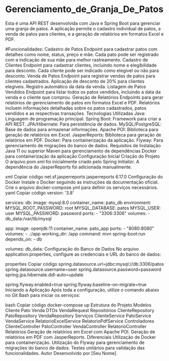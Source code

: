 # Gerenciamento_de_Granja_De_Patos
Esta é uma API REST desenvolvida com Java e Spring Boot para gerenciar uma granja de patos. A aplicação permite o cadastro individual de patos, a venda de patos para clientes, e a geração de relatórios em formatos Excel e PDF.

#Funcionalidades:
<p1>Cadastro de Patos</p1>
Endpoint para cadastrar patos com detalhes como nome, status, preço e mãe.
Cada pato pode ser registrado com a indicação de sua mãe para melhor rastreamento.
Cadastro de Clientes
Endpoint para cadastrar clientes, incluindo nome e elegibilidade para desconto.
Cada cliente pode ser indicado como elegível ou não para desconto.
Venda de Patos
Endpoint para registrar vendas de patos para clientes cadastrados.
Aplicação de desconto de 20% para clientes elegíveis.
Registro automático da data da venda.
Listagem de Patos Vendidos
Endpoint para listar todos os patos vendidos, incluindo a data da venda e o cliente que comprou.
Geração de Relatórios
Endpoints para gerar relatórios de gerenciamento de patos em formatos Excel e PDF.
Relatórios incluem informações detalhadas sobre os patos cadastrados, patos vendidos e as respectivas transações.
Tecnologias Utilizadas
Java: Linguagem de programação principal.
Spring Boot: Framework para criar a API REST.
JPA/Hibernate: Para persistência de dados.
MySQL/PostgreSQL: Base de dados para armazenar informações.
Apache POI: Biblioteca para geração de relatórios em Excel.
JasperReports: Biblioteca para geração de relatórios em PDF.
Docker: Para containerização da aplicação.
Flyway: Para gerenciamento de migrações do banco de dados.
Requisitos de Instalação
Java 11 ou superior
Maven para gerenciamento de dependências
Docker para containerização da aplicação
Configuração Inicial
Criação do Projeto
O arquivo pom.xml foi inicialmente criado pelo Spring Initializr. A dependência do JasperReports foi adicionada manualmente.

xml
Copiar código
<dependency>
    <groupId>net.sf.jasperreports</groupId>
    <artifactId>jasperreports</artifactId>
    <version>6.17.0</version>
</dependency>
Configuração do Docker
Instale o Docker seguindo as instruções da documentação oficial.
Crie o arquivo docker-compose.yml para definir os serviços necessários.
yaml
Copiar código
version: '3.8'

services:
  db:
    image: mysql:8.0
    container_name: pato_db
    environment:
      MYSQL_ROOT_PASSWORD: root
      MYSQL_DATABASE: patos
      MYSQL_USER: user
      MYSQL_PASSWORD: password
    ports:
      - "3306:3306"
    volumes:
      - db_data:/var/lib/mysql

  app:
    image: openjdk:11
    container_name: pato_app
    ports:
      - "8080:8080"
    volumes:
      - .:/app
    working_dir: /app
    command: mvn spring-boot:run
    depends_on:
      - db

volumes:
  db_data:
Configuração do Banco de Dados
No arquivo application.properties, configure as credenciais e URL do banco de dados:

properties
Copiar código
spring.datasource.url=jdbc:mysql://db:3306/patos
spring.datasource.username=user
spring.datasource.password=password
spring.jpa.hibernate.ddl-auto=update

spring.flyway.enabled=true
spring.flyway.baseline-on-migrate=true
Iniciando a Aplicação
Após toda a configuração, utilize o comando abaixo no Git Bash para iniciar os serviços:

bash
Copiar código
docker-compose up
Estrutura do Projeto
Modelos
Cliente
Pato
Venda
DTOs
VendaRequest
Repositórios
ClienteRepository
PatoRepository
VendaRepository
Serviços
ClienteService
PatoService
VendaService
RelatorioExcelService
RelatorioPdfService
Controladores
ClienteController
PatoController
VendaController
RelatorioController
Relatórios
Geração de relatórios em Excel com Apache POI.
Geração de relatórios em PDF com JasperReports.
Diferenciais
Utilização de Docker para containerização.
Utilização do Flyway para gerenciamento de migrações do banco de dados.
Testes unitários para validação das funcionalidades.
Autor
Desenvolvido por [Seu Nome].

